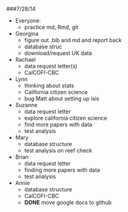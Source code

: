 ###7/28/14
- Everyone:
    - practice md, Rmd, git
- Georgina
    - figure out .bib and md and report back
    - database struc
    - download/request UK data
- Rachael
    - data request letter(s)
    - CalCOFI-CBC
- Lynn
    - thinking about stats
    - California citizen science
    - bug Matt about setting up isis
- Suzanne
    - data request letter
    - explore california citizen science
    - find more papers with data
    - test analysis    
- Mary
    - database structure
    - test analysis on reef check
- Brian
    - data request letter
    - finding more papers with data
    - test analysis
- Annie
    - database structure
    - CalCOFI-CBC
    * __DONE__ move google docs to github

